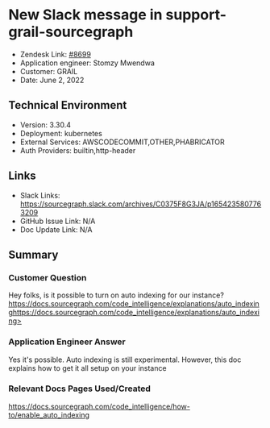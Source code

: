 
# New Slack message in support-grail-sourcegraph <!-- Ticket Title  Hint: include keywords to make it searchable -->

- Zendesk Link: [#8699](https://sourcegraph.zendesk.com/agent/tickets/8699)
- Application engineer: Stomzy Mwendwa
- Customer: GRAIL <!-- Redact if this contains personally identifying information -->
- Date: June 2, 2022

<!-- Data populated from integration, speak to Ben Gordon or Michael Bali if not working -->
<!-- During Internal team trial, fill missing data manually (we are waiting for all data to sync) -->

## Technical Environment
- Version: 3.30.4​
- Deployment: kubernetes
- External Services: AWSCODECOMMIT,OTHER,PHABRICATOR
- Auth Providers: builtin,http-header


## Links
<!-- Data for application engineer manual entry -->
- Slack Links: https://sourcegraph.slack.com/archives/C0375F8G3JA/p1654235807763209 
- GitHub Issue Link: N/A
- Doc Update Link: N/A

## Summary
### Customer Question
Hey folks, is it possible to turn on auto indexing for our instance? https://docs.sourcegraph.com/code_intelligence/explanations/auto_indexinghttps://docs.sourcegraph.com/code_intelligence/explanations/auto_indexing>
### Application Engineer Answer
Yes it's possible. Auto indexing is still experimental. However, this doc explains how to get it all setup on your instance
### Relevant Docs Pages Used/Created
https://docs.sourcegraph.com/code_intelligence/how-to/enable_auto_indexing
